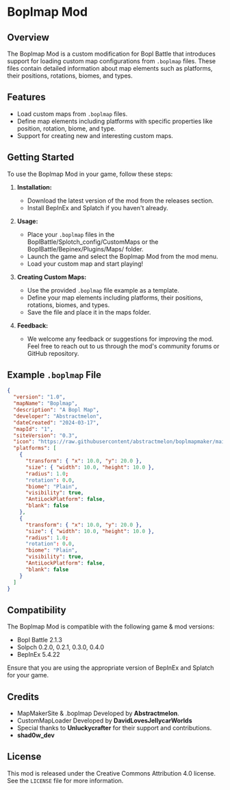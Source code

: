 # Boplmap Mod

## Overview
The Boplmap Mod is a custom modification for Bopl Battle that introduces support for loading custom map configurations from `.boplmap` files. These files contain detailed information about map elements such as platforms, their positions, rotations, biomes, and types.

## Features
- Load custom maps from `.boplmap` files.
- Define map elements including platforms with specific properties like position, rotation, biome, and type.
- Support for creating new and interesting custom maps.

## Getting Started
To use the Boplmap Mod in your game, follow these steps:

1. **Installation:**
   - Download the latest version of the mod from the releases section.
   - Install BepInEx and Splatch if you haven't already.

2. **Usage:**
   - Place your `.boplmap` files in the BoplBattle/Splotch_config/CustomMaps or the BoplBattle/Bepinex/Plugins/Maps/ folder.
   - Launch the game and select the Boplmap Mod from the mod menu.
   - Load your custom map and start playing!

3. **Creating Custom Maps:**
   - Use the provided `.boplmap` file example as a template.
   - Define your map elements including platforms, their positions, rotations, biomes, and types.
   - Save the file and place it in the maps folder.

4. **Feedback:**
   - We welcome any feedback or suggestions for improving the mod. Feel free to reach out to us through the mod's community forums or GitHub repository.

## Example `.boplmap` File
```json
{
  "version": "1.0",
  "mapName": "Boplmap",
  "description": "A Bopl Map",
  "developer": "Abstractmelon",
  "dateCreated": "2024-03-17",
  "mapId": "1",
  "siteVersion": "0.3",
  "icon": "https://raw.githubusercontent/abstractmelon/boplmapmaker/main/images/icon.jpeg",
  "platforms": [
    {
      "transform": { "x": 10.0, "y": 20.0 },
      "size": { "width": 10.0, "height": 10.0 },
      "radius": 1.0;
      "rotation": 0.0,
      "biome": "Plain",
      "visibility": true,
      "AntiLockPlatform": false,
      "blank": false
    },
    {
      "transform": { "x": 10.0, "y": 20.0 },
      "size": { "width": 10.0, "height": 10.0 },
      "radius": 1.0;
      "rotation": 0.0,
      "biome": "Plain",
      "visibility": true,
      "AntiLockPlatform": false,
      "blank": false
    }
  ]
}
```
## Compatibility
The Boplmap Mod is compatible with the following game & mod versions:

- Bopl Battle 2.1.3
- Solpch 0.2.0, 0.2.1, 0.3.0, 0.4.0
- BepInEx 5.4.22

Ensure that you are using the appropriate version of BepInEx and Splatch for your game.

## Credits
- MapMakerSite & .boplmap Developed by **Abstractmelon**.
- CustomMapLoader Developed by **DavidLovesJellycarWorlds**
- Special thanks to **Unluckycrafter** for their support and contributions.
- **shad0w_dev**

## License
This mod is released under the Creative Commons Attribution 4.0 license. See the `LICENSE` file for more information.

